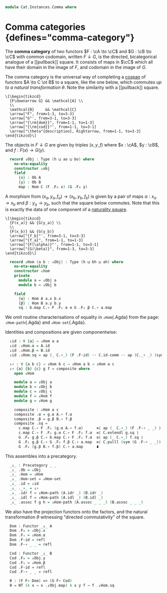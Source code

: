 <!--
```agda
open import Cat.Instances.Shape.Terminal
open import Cat.Groupoid
open import Cat.Morphism
open import Cat.Prelude

import Cat.Functor.Reasoning
import Cat.Reasoning
```
-->

```agda
module Cat.Instances.Comma where
```

<!--
```agda
private variable
  o h ao ah bo bh : Level
  A B C : Precategory o h
open Precategory
open Functor
```
-->

# Comma categories {defines="comma-category"}

The **comma category** of two functors $F : \cA \to \cC$ and $G : \cB
\to \cC$ with common codomain, written $F \downarrow G$, is the
directed, bicategorical analogue of a [[pullback]] square. It consists
of maps in $\cC$ which all have their domain in the image of $F$, and
codomain in the image of $G$.

The comma category is the universal way of completing a [cospan] of
functors $A \to C \ot B$ to a square, like the one below, which commutes
_up to a natural transformation_ $\theta$. Note the similarity with a
[[pullback]] square.

[cospan]: Cat.Instances.Shape.Cospan.html

~~~{.quiver}
\[\begin{tikzcd}
  {F\downarrow G} && \mathcal{A} \\
  \\
  \mathcal{B}     && \mathcal{C}
  \arrow["F", from=1-3, to=3-3]
  \arrow["G"', from=3-1, to=3-3]
  \arrow["{\rm{dom}}", from=1-1, to=1-3]
  \arrow["{\rm{cod}}"', from=1-1, to=3-1]
  \arrow["\theta"{description}, Rightarrow, from=1-1, to=3-3]
\end{tikzcd}\]
~~~

<!--
```agda
module
  _ {A : Precategory ao ah}
    {B : Precategory bo bh}
    {C : Precategory o h}
    (F : Functor A C) (G : Functor B C) where

  private
    module A = Precategory A
    module B = Precategory B
    module C = Cat.Reasoning C
    module F = Cat.Functor.Reasoning F
    module G = Cat.Functor.Reasoning G
```
-->

The objects in $F \downarrow G$ are given by triples $(x, y, f)$ where
$x : \cA$, $y : \cB$, and $f : F(x) \to G(y)$.

```agda
  record ↓Obj : Type (h ⊔ ao ⊔ bo) where
    no-eta-equality
    constructor ↓obj
    field
      {x} : Ob A
      {y} : Ob B
      map : Hom C (F .F₀ x) (G .F₀ y)
```

A morphism from $(x_a, y_a, f_a) \to (x_b, y_b, f_b)$ is given by a pair
of maps $\alpha : x_a \to x_b$ and $\beta : y_a \to y_b$, such that the
square below commutes. Note that this is exactly the data of one
component of a [naturality square].

[naturality square]: Cat.Base.html#natural-transformations

~~~{.quiver}
\[\begin{tikzcd}
  {F(x_a)} && {G(y_a)} \\
  \\
  {F(x_b)} && {G(y_b)}
  \arrow["{f_b}"', from=3-1, to=3-3]
  \arrow["{f_a}", from=1-1, to=1-3]
  \arrow["{F(\alpha)}"', from=1-1, to=3-1]
  \arrow["{G(\beta)}", from=1-3, to=3-3]
\end{tikzcd}\]
~~~

```agda
  record ↓Hom (a b : ↓Obj) : Type (h ⊔ bh ⊔ ah) where
    no-eta-equality
    constructor ↓hom
    private
      module a = ↓Obj a
      module b = ↓Obj b

    field
      {α} : Hom A a.x b.x
      {β} : Hom B a.y b.y
      sq : b.map C.∘ F .F₁ α ≡ G .F₁ β C.∘ a.map
```

We omit routine characterisations of equality in `↓Hom`{.Agda} from the
page: `↓Hom-path`{.Agda} and `↓Hom-set`{.Agda}.

<!--
```agda
  ↓Hom-pathp : ∀ {x x' y y'} {p : x ≡ x'} {q : y ≡ y'}
             → {f : ↓Hom x y} {g : ↓Hom x' y'}
             → (PathP _ (f .↓Hom.α) (g .↓Hom.α))
             → (PathP _ (f .↓Hom.β) (g .↓Hom.β))
             → PathP (λ i → ↓Hom (p i) (q i)) f g
  ↓Hom-pathp p q i .↓Hom.α = p i
  ↓Hom-pathp p q i .↓Hom.β = q i
  ↓Hom-pathp {p = p} {q} {f} {g} r s i .↓Hom.sq =
    is-prop→pathp (λ i → C.Hom-set _ _ (↓Obj.map (q i) C.∘ F .F₁ (r i))
                                       (G .F₁ (s i) C.∘ ↓Obj.map (p i)))
      (f .↓Hom.sq) (g .↓Hom.sq) i

  ↓Hom-path : ∀ {x y} {f g : ↓Hom x y}
            → (f .↓Hom.α ≡ g .↓Hom.α)
            → (f .↓Hom.β ≡ g .↓Hom.β)
            → f ≡ g
  ↓Hom-path = ↓Hom-pathp

  ↓Obj-path : {a b : ↓Obj}
            → (p : a .↓Obj.x ≡ b .↓Obj.x) (q : a .↓Obj.y ≡ b .↓Obj.y)
            → PathP (λ i → Hom C (F .F₀ (p i)) (G .F₀ (q i))) (a .↓Obj.map) (b .↓Obj.map)
            → a ≡ b
  ↓Obj-path p q r i .↓Obj.x = p i
  ↓Obj-path p q r i .↓Obj.y = q i
  ↓Obj-path p q r i .↓Obj.map = r i

  private unquoteDecl eqv = declare-record-iso eqv (quote ↓Hom)

  ↓Hom-set : ∀ x y → is-set (↓Hom x y)
  ↓Hom-set a b = hl' where abstract
    hl' : is-set (↓Hom a b)
    hl' = Iso→is-hlevel 2 eqv (hlevel 2)

```
-->

Identities and compositions are given componentwise:

```agda
  ↓id : ∀ {a} → ↓Hom a a
  ↓id .↓Hom.α = A.id
  ↓id .↓Hom.β = B.id
  ↓id .↓Hom.sq = ap (_ C.∘_) (F .F-id) ·· C.id-comm ·· ap (C._∘ _) (sym (G .F-id))

  ↓∘ : ∀ {a b c} → ↓Hom b c → ↓Hom a b → ↓Hom a c
  ↓∘ {a} {b} {c} g f = composite where
    open ↓Hom

    module a = ↓Obj a
    module b = ↓Obj b
    module c = ↓Obj c
    module f = ↓Hom f
    module g = ↓Hom g

    composite : ↓Hom a c
    composite .α = g.α A.∘ f.α
    composite .β = g.β B.∘ f.β
    composite .sq =
      c.map C.∘ F .F₁ (g.α A.∘ f.α)      ≡⟨ ap (_ C.∘_) (F .F-∘ _ _) ⟩
      c.map C.∘ F .F₁ g.α C.∘ F .F₁ f.α  ≡⟨ C.extendl g.sq ⟩
      G .F₁ g.β C.∘ b.map C.∘ F .F₁ f.α  ≡⟨ ap (_ C.∘_) f.sq ⟩
      G .F₁ g.β C.∘ G .F₁ f.β C.∘ a.map  ≡⟨ C.pulll (sym (G .F-∘ _ _)) ⟩
      G .F₁ (g.β B.∘ f.β) C.∘ a.map      ∎
```

This assembles into a precategory.

```agda
  _↓_ : Precategory _ _
  _↓_ .Ob = ↓Obj
  _↓_ .Hom = ↓Hom
  _↓_ .Hom-set = ↓Hom-set
  _↓_ .id = ↓id
  _↓_ ._∘_ = ↓∘
  _↓_ .idr f = ↓Hom-path (A.idr _) (B.idr _)
  _↓_ .idl f = ↓Hom-path (A.idl _) (B.idl _)
  _↓_ .assoc f g h = ↓Hom-path (A.assoc _ _ _) (B.assoc _ _ _)
```

We also have the projection functors onto the factors, and the natural
transformation $\theta$ witnessing "directed commutativity" of the
square.

```agda
  Dom : Functor _↓_ A
  Dom .F₀ = ↓Obj.x
  Dom .F₁ = ↓Hom.α
  Dom .F-id = refl
  Dom .F-∘ _ _ = refl

  Cod : Functor _↓_ B
  Cod .F₀ = ↓Obj.y
  Cod .F₁ = ↓Hom.β
  Cod .F-id = refl
  Cod .F-∘ _ _ = refl

  θ : (F F∘ Dom) => (G F∘ Cod)
  θ = NT (λ x → x .↓Obj.map) λ x y f → f .↓Hom.sq
```

<!--
```agda
  module _ (A-grpd : is-pregroupoid A) (B-grpd : is-pregroupoid B) where
    open ↓Hom
    open is-invertible
    open Inverses

    ↓-is-pregroupoid : is-pregroupoid _↓_
    ↓-is-pregroupoid f .inv .α = A-grpd (f .α) .inv
    ↓-is-pregroupoid f .inv .β = B-grpd (f .β) .inv
    ↓-is-pregroupoid f .inv .sq = C.rswizzle
      (sym (C.lswizzle (f .sq) (G.annihilate (B-grpd (f .β) .invr))) ∙ C.assoc _ _ _)
      (F.annihilate (A-grpd (f .α) .invl))
    ↓-is-pregroupoid f .inverses .invl = ↓Hom-path (A-grpd (f .α) .invl) (B-grpd (f .β) .invl)
    ↓-is-pregroupoid f .inverses .invr = ↓Hom-path (A-grpd (f .α) .invr) (B-grpd (f .β) .invr)

module _ {A : Precategory ao ah} {B : Precategory bo bh} where
  private module A = Precategory A

  infix 5 _↙_ _↘_
  _↙_ : A.Ob → Functor B A → Precategory _ _
  X ↙ T = !Const X ↓ T

  _↘_ : Functor B A → A.Ob → Precategory _ _
  S ↘ X = S ↓ !Const X

module ↙-compose
    {oc ℓc od ℓd oe ℓe}
    {𝒞 : Precategory oc ℓc} {𝒟 : Precategory od ℓd} {ℰ : Precategory oe ℓe}
    (F : Functor 𝒞 𝒟) (G : Functor 𝒟 ℰ)
  where
  private
    module 𝒟 = Precategory 𝒟
    module ℰ = Precategory ℰ
    module F = Functor F
    module G = Cat.Functor.Reasoning G
  open ↓Obj
  open ↓Hom

  _↙>_ : ∀ {d} (g : Ob (d ↙ G)) → Ob (g .y ↙ F) → Ob (d ↙ G F∘ F)
  g ↙> f = ↓obj (G.₁ (f .map) ℰ.∘ g .map)

  ↙-compose : ∀ {d} (g : Ob (d ↙ G)) → Functor (g .y ↙ F) (d ↙ G F∘ F)
  ↙-compose g .F₀ f = g ↙> f
  ↙-compose g .F₁ {f} {f'} h = ↓hom {β = h .β} $
    (G.₁ (f' .map) ℰ.∘ g .map) ℰ.∘ ℰ.id          ≡⟨ ℰ.idr _ ⟩
    G.₁ (f' .map) ℰ.∘ g .map                     ≡⟨ G.pushl (sym (𝒟.idr _) ∙ h .sq) ⟩
    G.₁ (F.₁ (h .β)) ℰ.∘ G.₁ (f .map) ℰ.∘ g .map ∎
  ↙-compose g .F-id = ↓Hom-path _ _ refl refl
  ↙-compose g .F-∘ _ _ = ↓Hom-path _ _ refl refl

  ↙>-id : ∀ {c} {f : Ob (c ↙ G F∘ F)} → ↓obj (f .map) ↙> ↓obj 𝒟.id ≡ f
  ↙>-id = ↓Obj-path _ _ refl refl (G.eliml refl)

-- Outside the main module to make instance search work.
module _ where
  open ↓Hom
  open ↓Obj
  open Precategory
  open Functor


  instance
    Extensional-↓Hom
      : ∀ {ℓr}
      → {F : Functor A C} {G : Functor B C}
      → {f g : ↓Obj F G}
      → ⦃ sab : Extensional (A .Hom (f .x) (g .x) × B .Hom (f .y) (g .y)) ℓr ⦄
      → Extensional (↓Hom F G f g) ℓr
    Extensional-↓Hom {A = A} {B = B} {F = F} {G = G} {f = f} {g = g} ⦃ sab ⦄ =
      injection→extensional! (λ p → ↓Hom-path F G (ap fst p) (ap snd p)) sab

    -- Overlapping instances for ↙ and ↘; these resolve issues where
    -- Agda cannot determine the source category A for 'Const'. We can
    -- also optimize the instance a bit to avoid a silly obligation that
    -- 'tt ≡ tt'.
    Extensional-↙Hom
      : ∀ {ℓr}
      → {X : A .Ob} {T : Functor B A}
      → {f g : ↓Obj (!Const X) T}
      → ⦃ sb : Extensional (B .Hom (f .y) (g .y)) ℓr ⦄
      → Extensional (↓Hom (!Const X) T f g) ℓr
    Extensional-↙Hom {B = B} {X = X} {T = T} {f = f} {g = g} ⦃ sb ⦄ =
      injection→extensional! {f = λ sq → sq .β} (λ p → ↓Hom-path (!Const X) T refl p) sb
    {-# OVERLAPS Extensional-↙Hom #-}

    Extensional-↘Hom
      : ∀ {ℓr}
      → {T : Functor A B} {X : B .Ob}
      → {f g : ↓Obj T (!Const X)}
      → ⦃ sa : Extensional (A .Hom (f .x) (g .x)) ℓr ⦄
      → Extensional (↓Hom T (!Const X) f g) ℓr
    Extensional-↘Hom {A = A} {T = T} {X = X} {f = f} {g = g} ⦃ sa ⦄ =
      injection→extensional! {f = λ sq → sq .α} (λ p → ↓Hom-path T (!Const X) p refl) sa
    {-# OVERLAPS Extensional-↘Hom #-}


    -- Extensionality cannot handle PathP, but we /can/ make a bit of progress
    -- by deleting 'tt ≡ tt' obligations when using ↙ and ↘.
    Extensional-↙Obj
      : ∀ {ℓr}
      → {X : A .Ob} {T : Functor B A}
      → ⦃ sb : Extensional (Σ[ Y ∈ B .Ob ] (A .Hom X (T .F₀ Y))) ℓr ⦄
      → Extensional (↓Obj (!Const X) T) ℓr
    Extensional-↙Obj {A = A} {B = B} {X = X} {T = T} ⦃ sb ⦄ =
      iso→extensional isom sb
        where
          -- Easier to just do this by hand.
          isom : Iso (↓Obj (!Const X) T) (Σ[ Y ∈ B .Ob ] (A .Hom X (T .F₀ Y)))
          isom .fst α = ↓Obj.y α , ↓Obj.map α
          isom .snd .is-iso.inv (Y , f) = ↓obj f
          isom .snd .is-iso.rinv _ = refl
          isom .snd .is-iso.linv _ = ↓Obj-path (!Const X) T refl refl refl

    Extensional-↘Obj
      : ∀ {ℓr}
      → {T : Functor A B} {Y : B .Ob}
      → ⦃ sb : Extensional (Σ[ X ∈ A .Ob ] (B .Hom (T .F₀ X) Y)) ℓr ⦄
      → Extensional (↓Obj T (!Const Y)) ℓr
    Extensional-↘Obj {A = A} {B = B} {T = T} {Y = Y} ⦃ sb ⦄ =
      iso→extensional isom sb
        where
          -- Easier to just do this by hand.
          isom : Iso (↓Obj T (!Const Y)) (Σ[ X ∈ A .Ob ] (B .Hom (T .F₀ X) Y))
          isom .fst α = ↓Obj.x α , ↓Obj.map α
          isom .snd .is-iso.inv (Y , f) = ↓obj f
          isom .snd .is-iso.rinv _ = refl
          isom .snd .is-iso.linv _ = ↓Obj-path T (!Const Y) refl refl refl
```
-->
